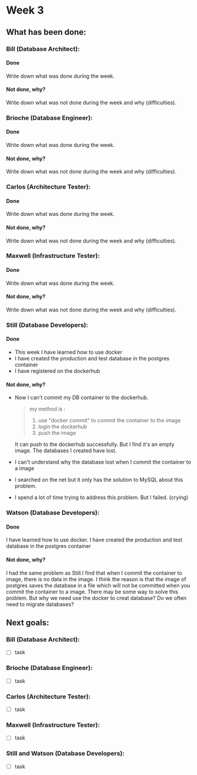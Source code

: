 # Week 3

## What has been done:

### Bill (Database Architect):

#### Done
Write down what was done during the week.

#### Not done, why?
Write down what was not done during the week and why (difficulties).


### Brioche (Database Engineer):

#### Done
Write down what was done during the week.

#### Not done, why?
Write down what was not done during the week and why (difficulties).


### Carlos (Architecture Tester):

#### Done
Write down what was done during the week.

#### Not done, why?
Write down what was not done during the week and why (difficulties).


### Maxwell (Infrastructure Tester):

#### Done
Write down what was done during the week.

#### Not done, why?
Write down what was not done during the week and why (difficulties).


### Still (Database Developers):

#### Done
-  This week I have learned how to use docker 
- I have created the production and test database in the postgres container
- I have registered on the dockerhub

#### Not done, why?
- Now I can't commit my DB container to the dockerhub.

  > my method is :
  >
  > 1.  use  "docker commit" to commit the container to the image
  > 2. login the dockerhub
  > 3. push the image

  It can push to the dockerhub successfully. But I find it's an empty image. The databases I created  have lost.

- I can't  understand why the database lost when I commit the container to a image

- I searched on the net but it only has the solution to MySQL about this problem.

- I spend a lot of time trying to address this problem. But I failed. (crying) 


### Watson  (Database Developers):

#### Done
I have learned how to use docker.
I have created the production and test database in the postgres container


#### Not done, why?
I had the same problem as Still.I find that when I commit the container to image, there is no data in the image. 
I think the reason is that the image of postgres saves the database in a file which will not be committed when you commit the container to a image. 
There may be some way to solve this problem. But why we need use the docker to creat database? Do we often need to migrate databases?


## Next goals:

### Bill (Database Architect):

- [ ] task

### Brioche (Database Engineer):

- [ ] task

### Carlos (Architecture Tester):

- [ ] task

### Maxwell (Infrastructure Tester):

- [ ] task

### Still and Watson (Database Developers):

- [ ] task
